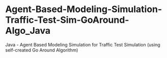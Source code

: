# Agent-Based-Modeling-Simulation-Traffic-Test-Sim-GoAround-Algo_Java
Java - Agent Based Modeling Simulation for Traffic Test Simulation (using self-created Go Around Algorithm)
